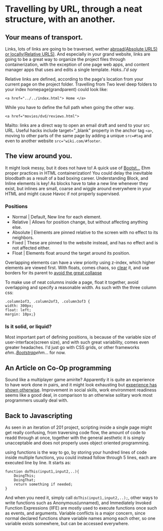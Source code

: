 # Travelling by URL, through a neat structure, with an another.

## Your means of transport.
Links, lots of links are going to be traversed, wether [abroad(Absolute URLS) or locally(Relative URLS)](https://docs.microsoft.com/en-us/sql/ado/guide/data/absolute-and-relative-urls?view=sql-server-ver15). And especially in your grand website, links are going to be a great way to organize the project files through containerization, with the exception of one page web apps, and content manager apps that uses and edits a single template. *Haks..I'd say*

Relative links are defined, according to the page's location from your current page on the project folder. Travelling from Two level deep folders to your index homepage(grandparent) could look like: 
```
<a href="../../index.html"> Home </a>
```
While you have to define the full path when going the other way.
```
<a href="movies/dvd/reviews.html">
```
Mailto: links are a direct way to open an email draft and send to your src URL.
Useful hacks include target="_blank" property in the anchor tag `<a>`, moving to other parts of the same page by adding a unique `src=#tag` and even to another website `src="wiki.com/#footer`.

## The view around you.
It might look messy, but it does not have to! A quick use of [Bootst..](https://getbootstrap.com/docs/4.5/examples/), Ehm proper practices in HTML containerization! You could delay the inevitable bloodbath as a result of a bad boxing career. Understanding Block, and Inline elements is key! As blocks have to take a new line whenever they exist, but inlines are small, coarse and wiggle around everywhere in your HTML and might cause Havoc if not properly supervised.

### Positions
* Normal    |   Default, New line for each element.
* Relative  |   Allows for position change, but without affecting anything else.
* Absolute  |   Elements are pinned relative to the screen with no effect to its neighbors. 
* Fixed     |   These are pinned to the website instead, and has no effect and is not affected either.
* Float     |   Elements float around the target around its position.

Overlapping elements can have a view priority using z-index, which higher elements are viewed first.
With floats, comes chaos, so [clear](https://www.w3schools.com/cssref/pr_class_clear.asp) it, and use borders for its parent to [avoid the great collapse](https://css-tricks.com/all-about-floats/#the-great-collapse)

To make use of neat columns inside a page, float it together, avoid overlapping and specify a reasonable width. As such with the three column css:
```
.column1of3, .column2of3, .column3of3 {
width: 300px;
float: left;
margin: 10px;}
```
### Is it solid, or liquid?
Most important part of defining positions, is because of the variable size of user-interface(screen size), and with such great variability, comes even greater headaches. I'd just go with CSS grids, or other frameworks *ehm..[Bootstrap](https://getbootstrap.com/docs/4.5/examples/)ehm..*. for now.

## An Article on Co-Op programming

Sound like a multiplayer game amirite? Apparently it is quite an experience to have work done in pairs, and it might look exhausting but [experience has shown otherwise](https://www.codefellows.org/blog/6-reasons-for-pair-programming/). Improvement in social skills, work environment readiness seems like a good deal, in comparison to an otherwise solitary work most programmers usually deal with.

## Back to Javascripting 

As seen in an iteration of 201 project, scripting inside a single page might get really confusing, from traversing code flow, the amount of code to readd through at once, together with the general aesthetic it is simply unacceptable and does not properly uses object oriented programming. 

using functions is the way to go, by storing your hundred lines of code inside multiple functions, you could instead follow through 5 lines, each are executed line by line. It starts as:
```
function doThis(input1,input2,..){
    DoingThis;
    DoingThat;
    return something if needed;
}
```
And when you need it, simply call `doThis(input1,input2,..);`, other ways to write functions such as Anonymous(unnamed), and Immediately Invoked Function Expressions (llFE) are mostly used to execute functions once such as events, and arguments. Variable conflicts is a major concern, since normal declared functions share variable names among each other, so one variable exists somewhere, but can be accessed everywhere.